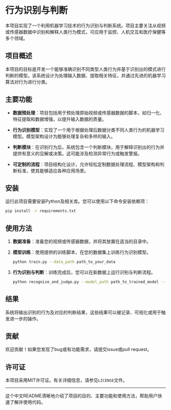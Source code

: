 
# 行为识别与判断

本项目实现了一个利用机器学习技术的行为识别与判断系统。项目主要关注从视频或传感器数据中识别和解释人类行为模式，可应用于监控、人机交互和医疗保健等多个领域。

## 项目概述

本项目的目标是开发一个能够准确识别不同类型人类行为并基于识别出的模式进行判断的模型。该系统设计为处理输入数据、提取相关特征，并通过先进的机器学习算法对行为进行分类。

## 主要功能

- **数据预处理**：项目包括用于预处理原始视频或传感器数据的脚本，如归一化、特征提取和数据增强，以提升输入数据的质量。

- **行为识别模型**：实现了一个用于根据处理后数据分类不同人类行为的机器学习模型。模型架构设计为能够处理复杂和多样的输入。

- **判断模块**：在识别行为后，系统包含一个判断模块，用于解释识别出的行为并提供有意义的见解或决策。这可能涉及检测异常行为或触发警报。

- **可定制的流程**：项目结构化设计，允许轻松定制数据处理流程、模型架构和判断标准，使其能够适应各种应用场景。

## 安装

运行此项目需要安装Python及相关库。您可以使用以下命令安装依赖项：

```bash
pip install -r requirements.txt
```

## 使用方法

1. **数据准备**：准备您的视频或传感器数据，并将其放置在适当的目录中。

2. **模型训练**：使用提供的训练脚本，在您的数据集上训练行为识别模型。

   ```bash
   python train.py --data_path path_to_your_data
   ```

3. **行为识别与判断**：训练完成后，您可以在新数据上运行识别与判断流程。

   ```bash
   python recognize_and_judge.py --model_path path_to_trained_model --data_path path_to_new_data
   ```

## 结果

系统将输出识别的行为及对应的判断结果，这些结果可以被记录、可视化或用于触发进一步的操作。

## 贡献

欢迎贡献！如果您发现了bug或有功能需求，请提交issue或pull request。

## 许可证

本项目采用MIT许可证。有关详细信息，请参见`LICENSE`文件。

---

这个中文README清晰地介绍了项目的目的、主要功能和使用方法，帮助用户快速了解并使用代码。
